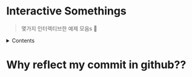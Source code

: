 # Interactive Somethings

> 몇가지 인터렉티브한 예제 모음s 🚀

<details>
<summary>Contents</summary>

- BBC Clone
  - 해당 사이트([BBC Link](https://www.bbc.com/korean/resources/idt-48d3c9a7-4063-4289-9726-611b5ea9d7b5))를 [1분코딩님](<(https://www.youtube.com/playlist?list=PLe9WXHRkq9p11MIiI1FnMc8aekiBShq2L)>)과 함께 클론 코딩해보자.
  - [What I Learned](docs/WIL1.md)

</details>
  
# Why reflect my commit in github??
